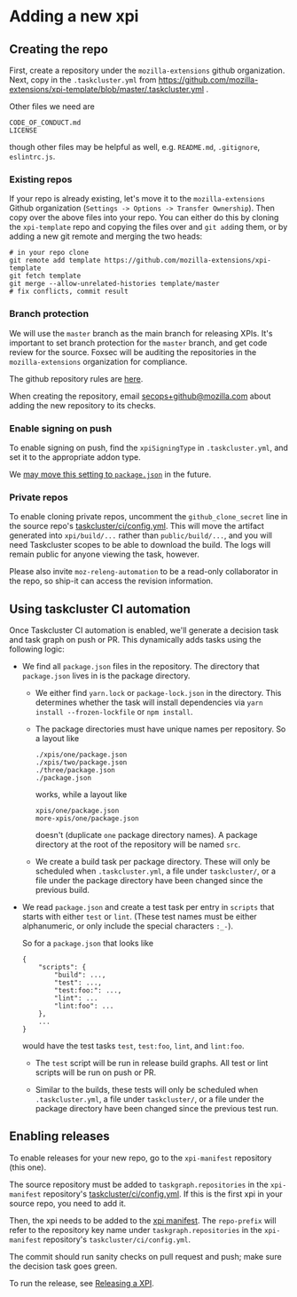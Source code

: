 # Adding a new xpi

## Creating the repo

First, create a repository under the `mozilla-extensions` github organization. Next, copy in the `.taskcluster.yml` from https://github.com/mozilla-extensions/xpi-template/blob/master/.taskcluster.yml .

Other files we need are

    CODE_OF_CONDUCT.md
    LICENSE

though other files may be helpful as well, e.g. `README.md`, `.gitignore`, `eslintrc.js`.

### Existing repos

If your repo is already existing, let's move it to the `mozilla-extensions` Github organization (`Settings -> Options -> Transfer Ownership`).
Then copy over the above files into your repo. You can either do this by cloning the `xpi-template` repo and copying the files over and `git add`ing them, or by adding a new git remote and merging the two heads:

```
# in your repo clone
git remote add template https://github.com/mozilla-extensions/xpi-template
git fetch template
git merge --allow-unrelated-histories template/master
# fix conflicts, commit result
```

### Branch protection

We will use the `master` branch as the main branch for releasing XPIs. It's important to set branch protection for the `master` branch, and get code review for the source. Foxsec will be auditing the repositories in the `mozilla-extensions` organization for compliance.

The github repository rules are [here](https://wiki.mozilla.org/GitHub/Repository_Security).

When creating the repository, email [secops+github@mozilla.com](mailto:secops+github@mozilla.com) about adding the new repository to its checks.

### Enable signing on push

To enable signing on push, find the `xpiSigningType` in `.taskcluster.yml`, and set it to the appropriate addon type.

We [may move this setting to `package.json`](https://github.com/mozilla-extensions/xpi-manifest/issues/33) in the future.

### Private repos

To enable cloning private repos, uncomment the `github_clone_secret` line in the source repo's [taskcluster/ci/config.yml](https://github.com/mozilla-extensions/xpi-template/blob/f31e31ca2b2baaf9a60cf684c2bd463ce6c97473/taskcluster/ci/config.yml#L20-L21). This will move the artifact generated into `xpi/build/...` rather than `public/build/...`, and you will need Taskcluster scopes to be able to download the build. The logs will remain public for anyone viewing the task, however.

Please also invite `moz-releng-automation` to be a read-only collaborator in the repo, so ship-it can access the revision information.

## Using taskcluster CI automation

Once Taskcluster CI automation is enabled, we'll generate a decision task and task graph on push or PR. This dynamically adds tasks using the following logic:

  - We find all `package.json` files in the repository. The directory that `package.json` lives in is the package directory.

    - We either find `yarn.lock` or `package-lock.json` in the directory. This determines whether the task will install dependencies via `yarn install --frozen-lockfile` or `npm install`.

    - The package directories must have unique names per repository. So a layout like

        ```
        ./xpis/one/package.json
        ./xpis/two/package.json
        ./three/package.json
        ./package.json
        ```

        works, while a layout like

        ```
        xpis/one/package.json
        more-xpis/one/package.json
        ```

        doesn't (duplicate `one` package directory names). A package directory at the root of the repository will be named `src`.

    - We create a build task per package directory. These will only be scheduled when `.taskcluster.yml`, a file under `taskcluster/`, or a file under the package directory have been changed since the previous build.

  - We read `package.json` and create a test task per entry in `scripts` that starts with either `test` or `lint`. (These test names must be either alphanumeric, or only include the special characters `:_-`).

    So for a `package.json` that looks like

    ```
    {
        "scripts": {
            "build": ...,
            "test": ...,
            "test:foo:": ...,
            "lint": ...
            "lint:foo": ...
        },
        ...
    }
    ```

    would have the test tasks `test`, `test:foo`, `lint`, and `lint:foo`.

    - The `test` script will be run in release build graphs. All test or lint scripts will be run on push or PR.

    - Similar to the builds, these tests will only be scheduled when `.taskcluster.yml`, a file under `taskcluster/`, or a file under the package directory have been changed since the previous test run.

## Enabling releases

To enable releases for your new repo, go to the `xpi-manifest` repository (this one).

The source repository must be added to `taskgraph.repositories` in the `xpi-manifest` repository's [taskcluster/ci/config.yml](../taskcluster/ci/config.yml). If this is the first xpi in your source repo, you need to add it.

Then, the xpi needs to be added to the [xpi manifest](../xpi-manifest.yml). The `repo-prefix` will refer to the repository key name under `taskgraph.repositories` in the `xpi-manifest` repository's `taskcluster/ci/config.yml`.

The commit should run sanity checks on pull request and push; make sure the decision task goes green.

To run the release, see [Releasing a XPI](releasing-a-xpi.md).
